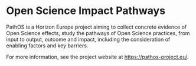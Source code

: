 # Open Science Impact Pathways

PathOS is a Horizon Europe project aiming to collect concrete evidence of Open Science effects, study the pathways of Open Science practices, from input to output, outcome and impact, including the consideration of enabling factors and key barriers.

For more information, see the project website at https://pathos-project.eu/.
